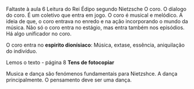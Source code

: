 Faltaste à aula 6
Leitura do Rei Édipo segundo Nietzsche
O coro. O díalogo do coro.
É um coletivo que entra em jogo. 
O coro é musical e melódico. A ideia de que, o coro entrava no enredo e na ação incorporando o mundo da música.
Não só o coro entra no estágio, mas entra também nos episódios.
Há algo unificador no coro.

O coro entra no __espirito dionísiaco__: Música, extase, essência, aniquilação do indivíduo.

Lemos o texto - página 8
__Tens de fotocopiar__

Musica e dança são fenómenos fundamentais para Nietzshce.
A dança principalmente. O pensamento deve ser uma dança.
